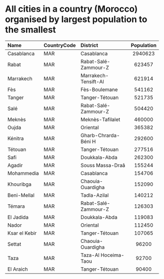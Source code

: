 # All cities in a country (Morocco) organised by largest population to the smallest

| Name | CountryCode | District | Population |
| :--- | :--- | :--- | :---: |
|Casablanca|MAR|Casablanca|2940623|
|Rabat|MAR|Rabat-Salé-Zammour-Z|623457|
|Marrakech|MAR|Marrakech-Tensift-Al|621914|
|Fès|MAR|Fès-Boulemane|541162|
|Tanger|MAR|Tanger-Tétouan|521735|
|Salé|MAR|Rabat-Salé-Zammour-Z|504420|
|Meknès|MAR|Meknès-Tafilalet|460000|
|Oujda|MAR|Oriental|365382|
|Kénitra|MAR|Gharb-Chrarda-Béni H|292600|
|Tétouan|MAR|Tanger-Tétouan|277516|
|Safi|MAR|Doukkala-Abda|262300|
|Agadir|MAR|Souss Massa-Draâ|155244|
|Mohammedia|MAR|Casablanca|154706|
|Khouribga|MAR|Chaouia-Ouardigha|152090|
|Beni-Mellal|MAR|Tadla-Azilal|140212|
|Témara|MAR|Rabat-Salé-Zammour-Z|126303|
|El Jadida|MAR|Doukkala-Abda|119083|
|Nador|MAR|Oriental|112450|
|Ksar el Kebir|MAR|Tanger-Tétouan|107065|
|Settat|MAR|Chaouia-Ouardigha|96200|
|Taza|MAR|Taza-Al Hoceima-Taou|92700|
|El Araich|MAR|Tanger-Tétouan|90400|
